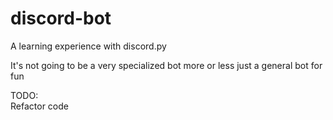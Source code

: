 # discord-bot
A learning experience with discord.py

It's not going to be a very specialized bot more or less just a general bot for fun

TODO:  
Refactor code
